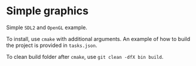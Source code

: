 # Simple graphics

Simple `SDL2` and `OpenGL` example.

To install, use `cmake` with additional arguments. An example of how to build the project is provided in `tasks.json`.

To clean build folder after `cmake`, use `git clean -dfX bin build`.
